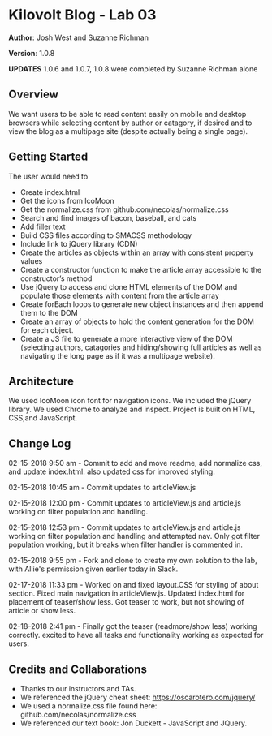 # Kilovolt Blog - Lab 03

**Author**: Josh West and Suzanne Richman

**Version**: 1.0.8

**UPDATES** 1.0.6 and 1.0.7, 1.0.8 were completed by Suzanne Richman alone

## Overview

We want users to be able to read content easily on mobile and desktop browsers while selecting content by author or catagory, if desired and to view the blog as a multipage site (despite actually being a single page).


## Getting Started

The user would need to 
* Create index.html
* Get the icons from IcoMoon
* Get the normalize.css from github.com/necolas/normalize.css
* Search and find images of bacon, baseball, and cats
* Add filler text
* Build CSS files according to SMACSS methodology
* Include link to jQuery library (CDN)
* Create the articles as objects within an array with consistent property values
* Create a constructor function to make the article array accessible to the constructor’s method
* Use jQuery to access and clone HTML elements of the DOM and populate those elements with content from the article array
* Create forEach loops to generate new object instances and then append them to the DOM
* Create an array of objects to hold the content generation for the DOM for each object.
* Create a JS file to generate a more interactive view of the DOM (selecting authors, catagories and hiding/showing full articles as well as navigating the long page as if it was a multipage website).

## Architecture

We used IcoMoon icon font for navigation icons. We included the jQuery library. We used Chrome to analyze and inspect. Project is built on HTML, CSS,and JavaScript.

## Change Log

02-15-2018 9:50 am - Commit to add and move readme, add normalize css, and update index.html. also updated css for improved styling.

02-15-2018 10:45 am - Commit updates to articleView.js

02-15-2018 12:00 pm - Commit updates to articleView.js and article.js working on filter population and handling.

02-15-2018 12:53 pm - Commit updates to articleView.js and article.js working on filter population and handling and attempted nav. Only got filter population working, but it breaks when filter handler is commented in.

02-15-2018 9:55 pm - Fork and clone to create my own solution to the lab, with Allie's permission given earlier today in Slack.

02-17-2018  11:33 pm - Worked on and fixed layout.CSS for styling of about section. Fixed main navigation in articleView.js. Updated index.html for placement of teaser/show less. Got teaser to work, but not showing of article or show less. 

02-18-2018 2:41 pm - Finally got the teaser (readmore/show less) working correctly. excited to have all tasks and functionality working as expected for users.

## Credits and Collaborations

* Thanks to our instructors and TAs. 
* We referenced the jQuery cheat sheet: https://oscarotero.com/jquery/
* We used a normalize.css file found here: github.com/necolas/normalize.css
* We referenced our text book: Jon Duckett - JavaScript and JQuery.